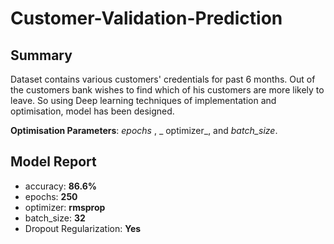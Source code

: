 # Customer-Validation-Prediction

## Summary
Dataset contains various customers' credentials for past 6 months. Out of the customers bank wishes to find which of his customers are more likely to leave. So using Deep learning techniques of implementation and optimisation, model has been designed.

**Optimisation Parameters**: _epochs_ , _ optimizer_, and _batch_size_.

## Model Report
* accuracy: **86.6%**
* epochs: **250**
* optimizer: **rmsprop**
* batch_size: **32**
* Dropout Regularization: **Yes**
